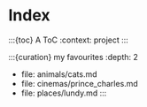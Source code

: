 # Index

:::{toc} A ToC
:context: project
:::

:::{curation} my favourites
:depth: 2
- file: animals/cats.md
- file: cinemas/prince_charles.md
- file: places/lundy.md
:::
